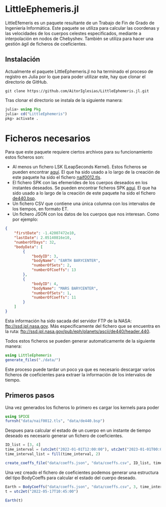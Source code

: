 # LittleEphemeris.jl

LittleEfemeris es un paquete resultante de un Trabajo de Fin de Grado de Ingeniería Informática. Este paquete se utiliza para calcular las coordenas y las velocidades de los cuerpos celestes especificados, mediante a interpolación en nodos de Chebyshev. También se utiliza para hacer una gestión ágil de ficheros de coeficientes.

## Instalación

Actualmente el paquete LittleEphemeris.jl no ha terminado el proceso de registro en Julia por lo que para poder utilizar este, hay que clonar el directorio de GitHub.

```shell
git clone https://github.com/AitorIglesias/LittleEphemeris.jl.git
```

Tras clonar el directorio se instala de la siguiente manera:

```julia
julia> using Pkg
julia> cd("LittleEphemeris")
pkg> activate .
```

# Ficheros necesarios

Para que este paquete requiere ciertos archivos para su funcionamiento estos ficheros son:

 - Al menos un fichero LSK (LeapSeconds Kernel). Estos ficheros se pueden encontrar [aquí](https://naif.jpl.nasa.gov/pub/naif/generic_kernels/lsk/). El que ha sido usado a lo largo de la creación de este paquete ha sido el fichero [naif0012.tls](https://naif.jpl.nasa.gov/pub/naif/generic_kernels/lsk/naif0012.tls). 
 - El fichero SPK con las efemerides de los cuerpos deseados en los instantes deseados. Se pueden encontrar ficheros SPK [aquí](https://naif.jpl.nasa.gov/pub/naif/generic_kernels/spk/). El que ha sido usado a lo largo de la creación de este paquete ha sido el fichero [de440.bsp](https://naif.jpl.nasa.gov/pub/naif/generic_kernels/spk/planets/de440.bsp).
 - Un fichero CSV que contiene una única columna con los intervalos de los tiempos, en formato ET.
 - Un fichero JSON con los datos de los cuerpos que nos interesan. Como por ejemplo:

```JSON
{
    "firstDate": -1.42007472e10,
    "lastDate": 2.05140816e10,
    "numberOfDays": 32,
    "bodyData": [
        {
            "bodyID": 3,
            "bodyName": "EARTH BARYCENTER",
            "numberOfSets": 2,
            "numberOfCoeffs": 13
        },
        {
            "bodyID": 4,
            "bodyName": "MARS BARYCENTER",
            "numberOfSets": 1,
            "numberOfCoeffs": 11
        }
    ]
}
```

Esta información ha sido sacada del servidor FTP de la NASA: ftp://ssd.jpl.nasa.gov. Más especificamente del fichero que se encuentra en la ruta: ftp://ssd.jpl.nasa.gov/pub/eph/planets/ascii/de440/header.440.

Todos estos ficheros se pueden generar automaticamente de la siguiente manera:

```julia
using LittleEphemeris
generate_files("./data/")
```

Este proceso puede tardar un poco ya que es necesario descargar varios ficheros de coeficientes para extraer la información de los intervalos de tiempo.

## Primeros pasos

Una vez generados los ficheros lo primero es cargar los kernels para poder 

```julia
using SPICE
furnsh("data/naif0012.tls", "data/de440.bsp")
```

Despues para calcular el estado de un cuerpo en un instante de tiempo deseado es necesario generar un fichero de coeficientes.

```julia
ID_list = [3, 4]
time_interval = (utc2et("2022-01-01T12:00:00"), utc2et("2023-01-01T00:00:00"))
time_interval_list = fill(time_interval, 2)

create_coeffs_file("data/coeffs.json", "data/coeffs.csv", ID_list, time_interval_list, "header_data.json", "data/time.csv")
```

Una vez creado el fichero de coeficientes podemos generar una estructura del tipo BodyCoeffs para calcular el estado del cuerpo deseado.

```julia
Earth = BodyCoeffs("data/coeffs.json", "data/coeffs.csv", 3, time_interval);
t = utc2et("2022-05-17T10:45:00")

Earth(t)
```